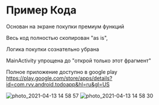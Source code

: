 # Пример Кода

Основан на экране покупки премиум функций

Весь код полностью скопирован "as is",

Логика покупки сознательно убрана

MainActivity упрощена до "открой только этот фрагмент"


Полное приложение доступно в google play
https://play.google.com/store/apps/details?id=com.rvv.android.todoapp&hl=ru&gl=US

![photo_2021-04-13 14 58 57](https://user-images.githubusercontent.com/17731934/114548937-17385900-9c69-11eb-8806-663d473716b6.jpeg)
![photo_2021-04-13 14 58 30](https://user-images.githubusercontent.com/17731934/114549184-5ff01200-9c69-11eb-9406-bf2004066f28.jpeg)
